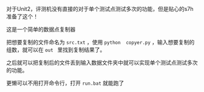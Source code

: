 对于Unit2，评测机没有直接的对于单个测试点测试多次的功能，但是贴心的s7h准备了这个！

这是一个简单的数据点复制器

把想要复制的文件命名为 `src.txt` ，使用 `python  copyer.py` ，输入想要复制的组数，就可以在 `out ` 里找到复制结果了。

之后就可以把复制后的文件丢到输入数据文件夹中就可以实现单个测试点测试多次的功能。

更懒可以不用打开命令行，打开 `run.bat` 就能跑了 